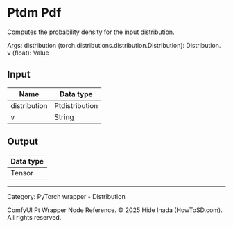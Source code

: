# Ptdm Pdf
Computes the probability density for the input distribution.

Args:
        distribution (torch.distributions.distribution.Distribution): Distribution.
        v (float): Value

## Input
| Name | Data type |
|---|---|
| distribution | Ptdistribution |
| v | String |

## Output
| Data type |
|---|
| Tensor |

<HR>
Category: PyTorch wrapper - Distribution

ComfyUI Pt Wrapper Node Reference. © 2025 Hide Inada (HowToSD.com). All rights reserved.
